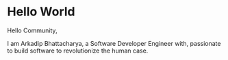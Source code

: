 # Hello World

Hello Community,

I am Arkadip Bhattacharya, a Software Developer Engineer with, passionate to build software to revolutionize the human case.



